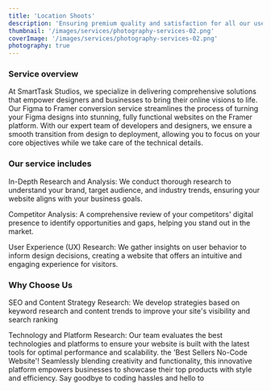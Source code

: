 ```yaml
---
title: 'Location Shoots'
description: 'Ensuring premium quality and satisfaction for all our users.'
thumbnail: '/images/services/photography-services-02.png'
coverImage: '/images/services/photography-services-02.png'
photography: true
---
```


### Service overview

At SmartTask Studios, we specialize in delivering comprehensive solutions that empower designers and businesses to bring their online visions to life. Our Figma to Framer conversion service streamlines the process of turning your Figma designs into stunning, fully functional websites on the Framer platform. With our expert team of developers and designers, we ensure a smooth transition from design to deployment, allowing you to focus on your core objectives while we take care of the technical details.

### Our service includes

In-Depth Research and Analysis: We conduct thorough research to understand your brand, target audience, and industry trends, ensuring your website aligns with your business goals.

Competitor Analysis: A comprehensive review of your competitors' digital presence to identify opportunities and gaps, helping you stand out in the market.

User Experience (UX) Research: We gather insights on user behavior to inform design decisions, creating a website that offers an intuitive and engaging experience for visitors.

### Why Choose Us

SEO and Content Strategy Research: We develop strategies based on keyword research and content trends to improve your site's visibility and search ranking

Technology and Platform Research: Our team evaluates the best technologies and platforms to ensure your website is built with the latest tools for optimal performance and scalability. the 'Best Sellers No-Code Website'! Seamlessly blending creativity and functionality, this innovative platform empowers businesses to showcase their top products with style and efficiency. Say goodbye to coding hassles and hello to
